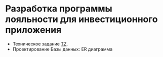 # Разработка программы лояльности для инвестиционного приложения
* Техническое задание [TZ](https://github.com/404-veronika/testsystemanalitic/blob/main/Invest%20Capital%20Bonus.pdf).
* Проектирование Базы данных: ER диаграмма

